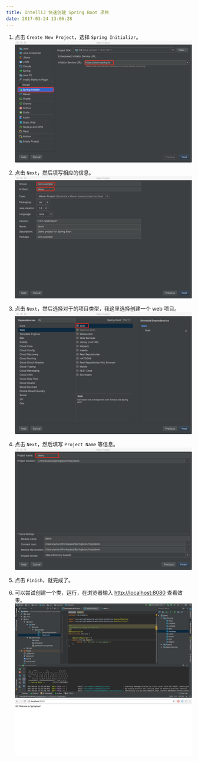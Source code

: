 ```yaml
---
title: IntelliJ 快速创建 Spring Boot 项目
date: 2017-03-24 13:06:28
---
```


1. 点击 `Create New Project`，选择 `Spring Initializr`。
    ![](IntelliJ-快速创建-Spring-Boot-项目/1.png)

2. 点击 `Next`，然后填写相应的信息。
    ![](IntelliJ-快速创建-Spring-Boot-项目/2.png)

3. 点击 `Next`，然后选择对于的项目类型，我这里选择创建一个 web 项目。
    ![](IntelliJ-快速创建-Spring-Boot-项目/3.png)

4. 点击 `Next`，然后填写 `Project Name` 等信息。
    ![](IntelliJ-快速创建-Spring-Boot-项目/4.png)

5. 点击 `Finish`，就完成了。

6. 可以尝试创建一个类，运行，在浏览器输入 [http://localhost:8080](http://localhost:8080) 查看效果。
    ![](IntelliJ-快速创建-Spring-Boot-项目/5.png)
    ![](IntelliJ-快速创建-Spring-Boot-项目/6.png)
